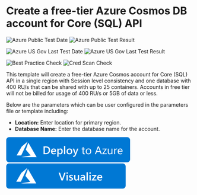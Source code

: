 # Create a free-tier Azure Cosmos DB account for Core (SQL) API


![Azure Public Test Date](https://azurequickstartsservice.blob.core.windows.net/badges/101-cosmosdb-free/PublicLastTestDate.svg)
![Azure Public Test Result](https://azurequickstartsservice.blob.core.windows.net/badges/101-cosmosdb-free/PublicDeployment.svg)

![Azure US Gov Last Test Date](https://azurequickstartsservice.blob.core.windows.net/badges/101-cosmosdb-free/FairfaxLastTestDate.svg)
![Azure US Gov Last Test Result](https://azurequickstartsservice.blob.core.windows.net/badges/101-cosmosdb-free/FairfaxDeployment.svg)

![Best Practice Check](https://azurequickstartsservice.blob.core.windows.net/badges/101-cosmosdb-free/BestPracticeResult.svg)
![Cred Scan Check](https://azurequickstartsservice.blob.core.windows.net/badges/101-cosmosdb-free/CredScanResult.svg)

This template will create a free-tier Azure Cosmos account for Core (SQL) API in a single region with Session level consistency and one database with 400 RU/s that can be shared with up to 25 containers. Accounts in free tier will not be billed for usage of 400 RU/s or 5GB of data or less.

Below are the parameters which can be user configured in the parameters file or template including:

- **Location:** Enter location for primary region.
- **Database Name:** Enter the database name for the account.

[![Deploy To Azure](https://raw.githubusercontent.com/Azure/azure-quickstart-templates/master/1-CONTRIBUTION-GUIDE/images/deploytoazure.svg?sanitize=true)]("https://portal.azure.com/#create/Microsoft.Template/uri/https%3A%2F%2Fraw.githubusercontent.com%2FAzure%2Fazure-quickstart-templates%2Fmaster%2F101-cosmosdb-free%2Fazuredeploy.json")  [![Visualize](https://raw.githubusercontent.com/Azure/azure-quickstart-templates/master/1-CONTRIBUTION-GUIDE/images/visualizebutton.svg?sanitize=true)]("http://armviz.io/#/?load=https%3A%2F%2Fraw.githubusercontent.com%2FAzure%2Fazure-quickstart-templates%2Fmaster%2F101-cosmosdb-free%2Fazuredeploy.json")
